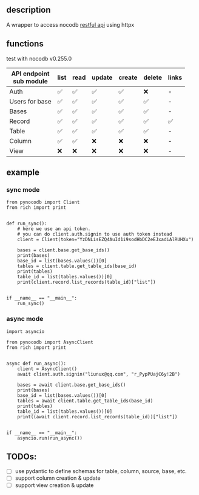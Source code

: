 ## description
A wrapper to access nocodb [restful api](https://meta-apis-v2.nocodb.com/) using httpx

## functions
test with nocodb v0.255.0

|API endpoint<br>sub module|list|read|update|create|delete|links|
|--------------------------|----|----|------|------|------|-----|
|Auth|✅|✅|✅|✅|❌︎|-|
|Users for base|✅|✅|✅|✅|✅|-|
|Bases|✅|✅|✅|✅|✅|-|
|Record|✅|✅|✅|✅|✅|✅|
|Table|✅|✅|✅|✅|✅|-|
|Column|✅|✅|❌︎|❌︎|❌︎|-|
|View|❌︎|❌︎|❌︎|❌︎|❌︎|-|

## example
### sync mode
```python3
from pynocodb import Client
from rich import print


def run_sync():
    # here we use an api token.
    # you can do client.auth.signin to use auth token instead
    client = Client(token="YzDNLisEZQ4AuId1i9sodHbDC2eEJxadiAlRUHXu")

    bases = client.base.get_base_ids()
    print(bases)
    base_id = list(bases.values())[0]
    tables = client.table.get_table_ids(base_id)
    print(tables)
    table_id = list(tables.values())[0]
    print(client.record.list_records(table_id)["list"])


if __name__ == "__main__":
    run_sync()
```

### async mode
```python3
import asyncio

from pynocodb import AsyncClient
from rich import print


async def run_async():
    client = AsyncClient()
    await client.auth.signin("liunux@qq.com", "r_PypPUajC6y!2B")

    bases = await client.base.get_base_ids()
    print(bases)
    base_id = list(bases.values())[0]
    tables = await client.table.get_table_ids(base_id)
    print(tables)
    table_id = list(tables.values())[0]
    print((await client.record.list_records(table_id))["list"])


if __name__ == "__main__":
    asyncio.run(run_async())
```

## TODOs:
- [ ] use pydantic to define schemas for table, column, source, base, etc.
- [ ] support column creation & update
- [ ] support view creation & update
